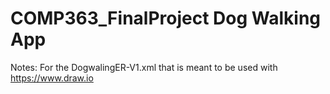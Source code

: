 # COMP363_FinalProject Dog Walking App

Notes:
For the DogwalingER-V1.xml that is meant to be used with https://www.draw.io

